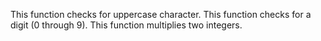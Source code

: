 This function checks for uppercase character.
This function checks for a digit (0 through 9).
This function  multiplies two integers.
